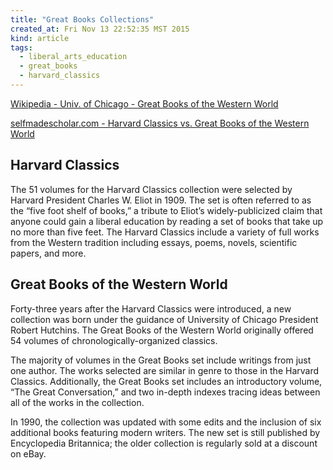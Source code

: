 ```yaml
---
title: "Great Books Collections"
created_at: Fri Nov 13 22:52:35 MST 2015
kind: article
tags:
  - liberal_arts_education
  - great_books
  - harvard_classics
---
```



<a href="https://en.wikipedia.org/wiki/Great_Books_of_the_Western_World" target="_blank">Wikipedia - Univ. of Chicago - Great Books of the Western World</a>


<a href="http://selfmadescholar.com/b/2009/06/26/harvard-classics-vs-great-books-of-the-western-world/" target="_blank">selfmadescholar.com - Harvard Classics vs. Great Books of the Western World</a>


## Harvard Classics

The 51 volumes for the Harvard Classics collection were selected by
Harvard President Charles W. Eliot in 1909. The set is often referred
to as the “five foot shelf of books,” a tribute to Eliot’s
widely-publicized claim that anyone could gain a liberal education by
reading a set of books that take up no more than five feet. The Harvard
Classics include a variety of full works from the Western tradition
including essays, poems, novels, scientific papers, and more.

## Great Books of the Western World

Forty-three years after the Harvard Classics were introduced, a new collection was born under the guidance of University of Chicago President Robert Hutchins. The Great Books of the Western World originally offered 54 volumes of chronologically-organized classics.

The majority of volumes in the Great Books set include writings from just one author. The works selected are similar in genre to those in the Harvard Classics. Additionally, the Great Books set includes an introductory volume, “The Great Conversation,” and two in-depth indexes tracing ideas between all of the works in the collection.

In 1990, the collection was updated with some edits and the inclusion of six additional books featuring modern writers. The new set is still published by Encyclopedia Britannica; the older collection is regularly sold at a discount on eBay.

<!--
html boilerplate
<a href="" target="_blank"></a>
<img src="" width="400px">
-->


